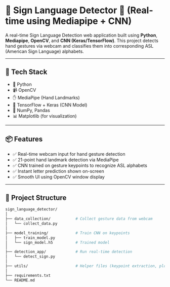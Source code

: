 # 🧠 Sign Language Detector 🤟 (Real-time using Mediapipe + CNN)

A real-time Sign Language Detection web application built using **Python**, **Mediapipe**, **OpenCV**, and **CNN (Keras/TensorFlow)**. This project detects hand gestures via webcam and classifies them into corresponding ASL (American Sign Language) alphabets.

---

## 🔧 Tech Stack

- 🐍 Python
- 📹 OpenCV
- ✋ MediaPipe (Hand Landmarks)
- 🤖 TensorFlow + Keras (CNN Model)
- 🧠 NumPy, Pandas
- 📊 Matplotlib (for visualization)

---

## 📦 Features

- ✅ Real-time webcam input for hand gesture detection
- ✅ 21-point hand landmark detection via MediaPipe
- ✅ CNN trained on gesture keypoints to recognize ASL alphabets
- ✅ Instant letter prediction shown on-screen
- ✅ Smooth UI using OpenCV window display

---

## 📁 Project Structure

```bash
sign_language_detector/
│
├── data_collection/           # Collect gesture data from webcam
│   └── collect_data.py
│
├── model_training/            # Train CNN on keypoints
│   ├── train_model.py
│   └── sign_model.h5          # Trained model
│
├── detection_app/             # Run real-time detection
│   └── detect_sign.py
│
├── utils/                     # Helper files (keypoint extraction, plotting)
│
├── requirements.txt
└── README.md

